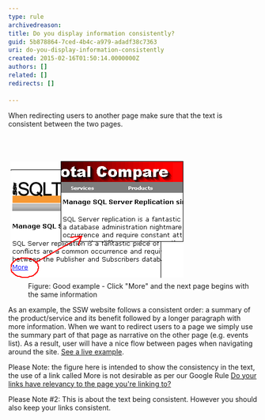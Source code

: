 ```yaml
---
type: rule
archivedreason: 
title: Do you display information consistently?
guid: 5b878864-7ced-4b4c-a979-adadf38c7363
uri: do-you-display-information-consistently
created: 2015-02-16T01:50:14.0000000Z
authors: []
related: []
redirects: []

---
```



<p>When redirecting users to another page make sure that the 
     text is consistent between the two pages.
                </p>
<br><excerpt class='endintro'></excerpt><br>
<dl class="goodImage">
   <dt>
      <img alt="Consistent Information" src="../../assets/ConsistentInformation.gif" style="margin:5px;width:349px;" /> 
   </dt><dd>Figure: Good example - Click "More" and the next page begins with the same information</dd></dl><p> As an example, the SSW website follows a consistent order: a summary of the product/service and its benefit followed by a longer paragraph with more information. When we want to redirect users to a page we simply use the summary part of that page as narrative on the other page (e.g. events list). As a result, user will have a nice flow between pages when navigating around the site. 
   <a href="http://www.ssw.com.au/ssw/Events/">See a live example</a>. </p><p> Please Note: the figure here is intended to show the consistency in the text, the use of a link called More is not desirable as per our Google Rule 
   <a href="http://www.ssw.com.au/ssw/Standards/Rules/RulesToBetterGoogleRankings.aspx#Relevancy">Do your links have relevancy to the page you're linking to?</a> </p><p> Please Note #2: This is about the text being consistent. However you should also keep your links consistent. </p>


